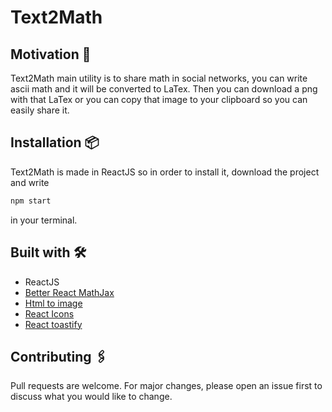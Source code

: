 # Text2Math

## Motivation 🚀

Text2Math main utility is to share math in social networks, you can write ascii math and it will be converted to LaTex. Then you can download a png with that LaTex or you can copy that image to your clipboard so you can easily share it. 

## Installation 📦

Text2Math is made in ReactJS so in order to install it, download the project and write 

```bash
npm start
```

in your terminal. 

## Built with 🛠
- ReactJS
- [Better React MathJax](https://github.com/fast-reflexes/better-react-mathjax)
- [Html to image](https://github.com/bubkoo/html-to-image)
- [React Icons](https://react-icons.github.io/react-icons/)
- [React toastify](https://github.com/fkhadra/react-toastify#readme)

## Contributing 🖇
Pull requests are welcome. For major changes, please open an issue first to discuss what you would like to change.